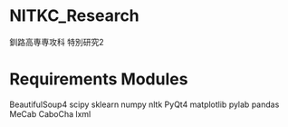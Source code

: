 # NITKC_Research
釧路高専専攻科 特別研究2

# Requirements Modules  
BeautifulSoup4
scipy
sklearn
numpy
nltk
PyQt4
matplotlib
pylab
pandas
MeCab
CaboCha
lxml
